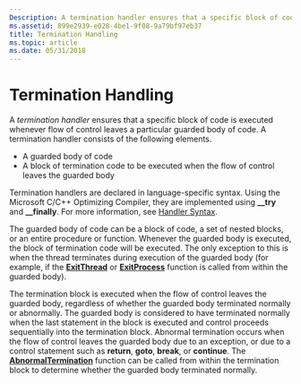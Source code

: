 ```yaml
---
Description: A termination handler ensures that a specific block of code is executed whenever flow of control leaves a particular guarded body of code. A termination handler consists of the following elements.
ms.assetid: 899e2939-e028-4be1-9f08-9a79bf97eb37
title: Termination Handling
ms.topic: article
ms.date: 05/31/2018
---
```


# Termination Handling

A *termination handler* ensures that a specific block of code is executed whenever flow of control leaves a particular guarded body of code. A termination handler consists of the following elements.

-   A guarded body of code
-   A block of termination code to be executed when the flow of control leaves the guarded body

Termination handlers are declared in language-specific syntax. Using the Microsoft C/C++ Optimizing Compiler, they are implemented using **\_\_try** and **\_\_finally**. For more information, see [Handler Syntax](handler-syntax.md).

The guarded body of code can be a block of code, a set of nested blocks, or an entire procedure or function. Whenever the guarded body is executed, the block of termination code will be executed. The only exception to this is when the thread terminates during execution of the guarded body (for example, if the [**ExitThread**](https://msdn.microsoft.com/library/ms682659(v=VS.85).aspx) or [**ExitProcess**](https://msdn.microsoft.com/library/ms682658(v=VS.85).aspx) function is called from within the guarded body).

The termination block is executed when the flow of control leaves the guarded body, regardless of whether the guarded body terminated normally or abnormally. The guarded body is considered to have terminated normally when the last statement in the block is executed and control proceeds sequentially into the termination block. Abnormal termination occurs when the flow of control leaves the guarded body due to an exception, or due to a control statement such as **return**, **goto**, **break**, or **continue**. The [**AbnormalTermination**](abnormaltermination.md) function can be called from within the termination block to determine whether the guarded body terminated normally.

 

 



